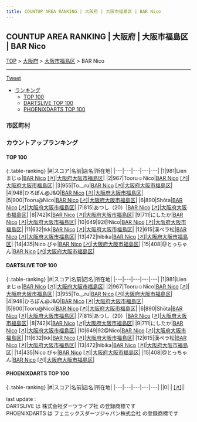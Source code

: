 ```yaml
---
title: COUNTUP AREA RANKING | 大阪府 | 大阪市福島区 | BAR Nico
---
```

## COUNTUP AREA RANKING | 大阪府 | 大阪市福島区 | BAR Nico

[TOP](/darts/rank/) > [大阪府](/darts/rank/大阪府/) > [大阪市福島区](/darts/rank/大阪府/大阪市福島区/) > BAR Nico

___

<a href="https://twitter.com/share?ref_src=twsrc%5Etfw" data-text="COUNTUP AREA RANKING | 大阪府大阪市福島区BAR Nico" class="twitter-share-button" data-hashtags="DARTSLIVE,PHOENIXDARTS,darts,ダーツ" data-show-count="false">Tweet</a>

* [ランキング](#カウントアップランキング)
    * [TOP 100](#top-100)
    * [DARTSLIVE TOP 100](#dartslive-top-100)
    * [PHOENIXDARTS TOP 100](#phoenixdarts-top-100)

### 市区町村

<ul>

</ul>

### カウントアップランキング

#### TOP 100



{:.table-ranking}
|#|スコア|名前|店名|所在地|
|---|---|---|---|---|
|1|981|<span class="rank-name-dl">Lien まじゅ</span>|<a href="/darts/rank/shops/008633c4338e45f30d9b047a20a7ba1e.html">BAR Nico</a> <a href="https://search.dartslive.com/jp/shop/008633c4338e45f30d9b047a20a7ba1e">[↗]</a>|<a href="/darts/rank/大阪府/大阪市福島区">大阪府大阪市福島区</a>|
|2|967|<span class="rank-name-dl">Tooru☺︎Nico</span>|<a href="/darts/rank/shops/008633c4338e45f30d9b047a20a7ba1e.html">BAR Nico</a> <a href="https://search.dartslive.com/jp/shop/008633c4338e45f30d9b047a20a7ba1e">[↗]</a>|<a href="/darts/rank/大阪府/大阪市福島区">大阪府大阪市福島区</a>|
|3|955|<span class="rank-name-dl">To._.ru</span>|<a href="/darts/rank/shops/008633c4338e45f30d9b047a20a7ba1e.html">BAR Nico</a> <a href="https://search.dartslive.com/jp/shop/008633c4338e45f30d9b047a20a7ba1e">[↗]</a>|<a href="/darts/rank/大阪府/大阪市福島区">大阪府大阪市福島区</a>|
|4|948|<span class="rank-name-dl">ひろぽん@J&amp;Q</span>|<a href="/darts/rank/shops/008633c4338e45f30d9b047a20a7ba1e.html">BAR Nico</a> <a href="https://search.dartslive.com/jp/shop/008633c4338e45f30d9b047a20a7ba1e">[↗]</a>|<a href="/darts/rank/大阪府/大阪市福島区">大阪府大阪市福島区</a>|
|5|900|<span class="rank-name-dl">Tooru@Nico</span>|<a href="/darts/rank/shops/008633c4338e45f30d9b047a20a7ba1e.html">BAR Nico</a> <a href="https://search.dartslive.com/jp/shop/008633c4338e45f30d9b047a20a7ba1e">[↗]</a>|<a href="/darts/rank/大阪府/大阪市福島区">大阪府大阪市福島区</a>|
|6|890|<span class="rank-name-dl">Shōta</span>|<a href="/darts/rank/shops/008633c4338e45f30d9b047a20a7ba1e.html">BAR Nico</a> <a href="https://search.dartslive.com/jp/shop/008633c4338e45f30d9b047a20a7ba1e">[↗]</a>|<a href="/darts/rank/大阪府/大阪市福島区">大阪府大阪市福島区</a>|
|7|815|<span class="rank-name-dl">あつし（20）</span>|<a href="/darts/rank/shops/008633c4338e45f30d9b047a20a7ba1e.html">BAR Nico</a> <a href="https://search.dartslive.com/jp/shop/008633c4338e45f30d9b047a20a7ba1e">[↗]</a>|<a href="/darts/rank/大阪府/大阪市福島区">大阪府大阪市福島区</a>|
|8|742|<span class="rank-name-dl">K</span>|<a href="/darts/rank/shops/008633c4338e45f30d9b047a20a7ba1e.html">BAR Nico</a> <a href="https://search.dartslive.com/jp/shop/008633c4338e45f30d9b047a20a7ba1e">[↗]</a>|<a href="/darts/rank/大阪府/大阪市福島区">大阪府大阪市福島区</a>|
|9|711|<span class="rank-name-dl">にしたか</span>|<a href="/darts/rank/shops/008633c4338e45f30d9b047a20a7ba1e.html">BAR Nico</a> <a href="https://search.dartslive.com/jp/shop/008633c4338e45f30d9b047a20a7ba1e">[↗]</a>|<a href="/darts/rank/大阪府/大阪市福島区">大阪府大阪市福島区</a>|
|10|649|<span class="rank-name-dl">92@Nico</span>|<a href="/darts/rank/shops/008633c4338e45f30d9b047a20a7ba1e.html">BAR Nico</a> <a href="https://search.dartslive.com/jp/shop/008633c4338e45f30d9b047a20a7ba1e">[↗]</a>|<a href="/darts/rank/大阪府/大阪市福島区">大阪府大阪市福島区</a>|
|11|632|<span class="rank-name-dl">tkk</span>|<a href="/darts/rank/shops/008633c4338e45f30d9b047a20a7ba1e.html">BAR Nico</a> <a href="https://search.dartslive.com/jp/shop/008633c4338e45f30d9b047a20a7ba1e">[↗]</a>|<a href="/darts/rank/大阪府/大阪市福島区">大阪府大阪市福島区</a>|
|12|615|<span class="rank-name-dl">漢ペラ松</span>|<a href="/darts/rank/shops/008633c4338e45f30d9b047a20a7ba1e.html">BAR Nico</a> <a href="https://search.dartslive.com/jp/shop/008633c4338e45f30d9b047a20a7ba1e">[↗]</a>|<a href="/darts/rank/大阪府/大阪市福島区">大阪府大阪市福島区</a>|
|13|472|<span class="rank-name-dl">hibika</span>|<a href="/darts/rank/shops/008633c4338e45f30d9b047a20a7ba1e.html">BAR Nico</a> <a href="https://search.dartslive.com/jp/shop/008633c4338e45f30d9b047a20a7ba1e">[↗]</a>|<a href="/darts/rank/大阪府/大阪市福島区">大阪府大阪市福島区</a>|
|14|435|<span class="rank-name-dl">Nico ぴゃ</span>|<a href="/darts/rank/shops/008633c4338e45f30d9b047a20a7ba1e.html">BAR Nico</a> <a href="https://search.dartslive.com/jp/shop/008633c4338e45f30d9b047a20a7ba1e">[↗]</a>|<a href="/darts/rank/大阪府/大阪市福島区">大阪府大阪市福島区</a>|
|15|408|<span class="rank-name-dl">@とっちゃん</span>|<a href="/darts/rank/shops/008633c4338e45f30d9b047a20a7ba1e.html">BAR Nico</a> <a href="https://search.dartslive.com/jp/shop/008633c4338e45f30d9b047a20a7ba1e">[↗]</a>|<a href="/darts/rank/大阪府/大阪市福島区">大阪府大阪市福島区</a>|


#### DARTSLIVE TOP 100



{:.table-ranking}
|#|スコア|名前|店名|所在地|
|---|---|---|---|---|
|1|981|<span class="rank-name-dl">Lien まじゅ</span>|<a href="/darts/rank/shops/008633c4338e45f30d9b047a20a7ba1e.html">BAR Nico</a> <a href="https://search.dartslive.com/jp/shop/008633c4338e45f30d9b047a20a7ba1e">[↗]</a>|<a href="/darts/rank/大阪府/大阪市福島区">大阪府大阪市福島区</a>|
|2|967|<span class="rank-name-dl">Tooru☺︎Nico</span>|<a href="/darts/rank/shops/008633c4338e45f30d9b047a20a7ba1e.html">BAR Nico</a> <a href="https://search.dartslive.com/jp/shop/008633c4338e45f30d9b047a20a7ba1e">[↗]</a>|<a href="/darts/rank/大阪府/大阪市福島区">大阪府大阪市福島区</a>|
|3|955|<span class="rank-name-dl">To._.ru</span>|<a href="/darts/rank/shops/008633c4338e45f30d9b047a20a7ba1e.html">BAR Nico</a> <a href="https://search.dartslive.com/jp/shop/008633c4338e45f30d9b047a20a7ba1e">[↗]</a>|<a href="/darts/rank/大阪府/大阪市福島区">大阪府大阪市福島区</a>|
|4|948|<span class="rank-name-dl">ひろぽん@J&amp;Q</span>|<a href="/darts/rank/shops/008633c4338e45f30d9b047a20a7ba1e.html">BAR Nico</a> <a href="https://search.dartslive.com/jp/shop/008633c4338e45f30d9b047a20a7ba1e">[↗]</a>|<a href="/darts/rank/大阪府/大阪市福島区">大阪府大阪市福島区</a>|
|5|900|<span class="rank-name-dl">Tooru@Nico</span>|<a href="/darts/rank/shops/008633c4338e45f30d9b047a20a7ba1e.html">BAR Nico</a> <a href="https://search.dartslive.com/jp/shop/008633c4338e45f30d9b047a20a7ba1e">[↗]</a>|<a href="/darts/rank/大阪府/大阪市福島区">大阪府大阪市福島区</a>|
|6|890|<span class="rank-name-dl">Shōta</span>|<a href="/darts/rank/shops/008633c4338e45f30d9b047a20a7ba1e.html">BAR Nico</a> <a href="https://search.dartslive.com/jp/shop/008633c4338e45f30d9b047a20a7ba1e">[↗]</a>|<a href="/darts/rank/大阪府/大阪市福島区">大阪府大阪市福島区</a>|
|7|815|<span class="rank-name-dl">あつし（20）</span>|<a href="/darts/rank/shops/008633c4338e45f30d9b047a20a7ba1e.html">BAR Nico</a> <a href="https://search.dartslive.com/jp/shop/008633c4338e45f30d9b047a20a7ba1e">[↗]</a>|<a href="/darts/rank/大阪府/大阪市福島区">大阪府大阪市福島区</a>|
|8|742|<span class="rank-name-dl">K</span>|<a href="/darts/rank/shops/008633c4338e45f30d9b047a20a7ba1e.html">BAR Nico</a> <a href="https://search.dartslive.com/jp/shop/008633c4338e45f30d9b047a20a7ba1e">[↗]</a>|<a href="/darts/rank/大阪府/大阪市福島区">大阪府大阪市福島区</a>|
|9|711|<span class="rank-name-dl">にしたか</span>|<a href="/darts/rank/shops/008633c4338e45f30d9b047a20a7ba1e.html">BAR Nico</a> <a href="https://search.dartslive.com/jp/shop/008633c4338e45f30d9b047a20a7ba1e">[↗]</a>|<a href="/darts/rank/大阪府/大阪市福島区">大阪府大阪市福島区</a>|
|10|649|<span class="rank-name-dl">92@Nico</span>|<a href="/darts/rank/shops/008633c4338e45f30d9b047a20a7ba1e.html">BAR Nico</a> <a href="https://search.dartslive.com/jp/shop/008633c4338e45f30d9b047a20a7ba1e">[↗]</a>|<a href="/darts/rank/大阪府/大阪市福島区">大阪府大阪市福島区</a>|
|11|632|<span class="rank-name-dl">tkk</span>|<a href="/darts/rank/shops/008633c4338e45f30d9b047a20a7ba1e.html">BAR Nico</a> <a href="https://search.dartslive.com/jp/shop/008633c4338e45f30d9b047a20a7ba1e">[↗]</a>|<a href="/darts/rank/大阪府/大阪市福島区">大阪府大阪市福島区</a>|
|12|615|<span class="rank-name-dl">漢ペラ松</span>|<a href="/darts/rank/shops/008633c4338e45f30d9b047a20a7ba1e.html">BAR Nico</a> <a href="https://search.dartslive.com/jp/shop/008633c4338e45f30d9b047a20a7ba1e">[↗]</a>|<a href="/darts/rank/大阪府/大阪市福島区">大阪府大阪市福島区</a>|
|13|472|<span class="rank-name-dl">hibika</span>|<a href="/darts/rank/shops/008633c4338e45f30d9b047a20a7ba1e.html">BAR Nico</a> <a href="https://search.dartslive.com/jp/shop/008633c4338e45f30d9b047a20a7ba1e">[↗]</a>|<a href="/darts/rank/大阪府/大阪市福島区">大阪府大阪市福島区</a>|
|14|435|<span class="rank-name-dl">Nico ぴゃ</span>|<a href="/darts/rank/shops/008633c4338e45f30d9b047a20a7ba1e.html">BAR Nico</a> <a href="https://search.dartslive.com/jp/shop/008633c4338e45f30d9b047a20a7ba1e">[↗]</a>|<a href="/darts/rank/大阪府/大阪市福島区">大阪府大阪市福島区</a>|
|15|408|<span class="rank-name-dl">@とっちゃん</span>|<a href="/darts/rank/shops/008633c4338e45f30d9b047a20a7ba1e.html">BAR Nico</a> <a href="https://search.dartslive.com/jp/shop/008633c4338e45f30d9b047a20a7ba1e">[↗]</a>|<a href="/darts/rank/大阪府/大阪市福島区">大阪府大阪市福島区</a>|


#### PHOENIXDARTS TOP 100



{:.table-ranking}
|#|スコア|名前|店名|所在地|
|---|---|---|---|---|
||0|<span class="rank-name-dl"> </span>|<a href="/darts/rank/shops/.html"></a> <a href="">[↗]</a>|<a href="/darts/rank//"></a>|


<div class="footer border-top border-gray-light mt-5 pt-3 text-right text-gray">
    last update : <span style="font-weight: italic" id="foot_last_modified"></span><br />
    DARTSLIVE は 株式会社ダーツライブ社 の登録商標です<br />
    PHOENIXDARTS は フェニックスダーツジャパン株式会社 の登録商標です<br />
</div>

<script src="https://cdnjs.cloudflare.com/ajax/libs/jquery.tablesorter/2.31.3/js/jquery.tablesorter.min.js" integrity="sha512-qzgd5cYSZcosqpzpn7zF2ZId8f/8CHmFKZ8j7mU4OUXTNRd5g+ZHBPsgKEwoqxCtdQvExE5LprwwPAgoicguNg==" crossorigin="anonymous" referrerpolicy="no-referrer"></script>
<link rel="stylesheet" href="https://cdnjs.cloudflare.com/ajax/libs/jquery.tablesorter/2.31.3/css/theme.default.min.css" integrity="sha512-wghhOJkjQX0Lh3NSWvNKeZ0ZpNn+SPVXX1Qyc9OCaogADktxrBiBdKGDoqVUOyhStvMBmJQ8ZdMHiR3wuEq8+w==" crossorigin="anonymous" referrerpolicy="no-referrer" />
<script>
$(function() {
    $(".table-ranking").tablesorter({sortList:[[0, 0]]});
    $("#foot_last_modified").text(formatDate(new Date(document.lastModified), 'yyyy-MM-dd HH:mm:ss'));
});
</script>

<script async src="https://platform.twitter.com/widgets.js" charset="utf-8"></script>